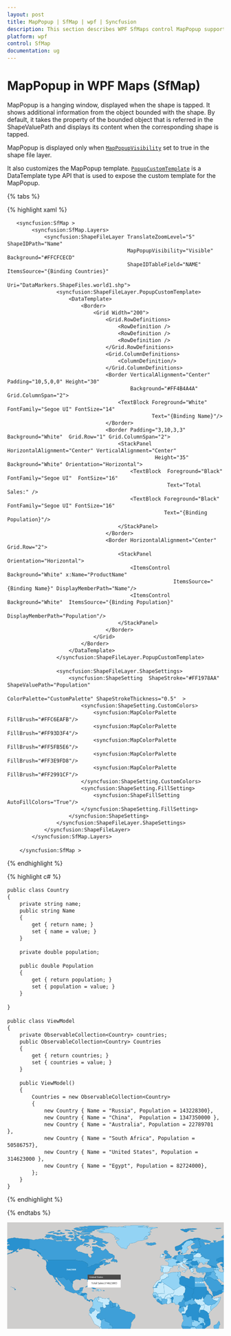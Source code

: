 ```yaml
---
layout: post
title: MapPopup | SfMap | wpf | Syncfusion
description: This section describes WPF SfMaps control MapPopup support usage with customization by using PopupCustomTemplate.
platform: wpf
control: SfMap
documentation: ug
---
```


# MapPopup in WPF Maps (SfMap)

MapPopup is a hanging window, displayed when the shape is tapped. It shows additional information from the object bounded with the shape. By default, it takes the property of the bounded object that is referred in the ShapeValuePath and displays its content when the corresponding shape is tapped.

MapPopup is displayed only when [`MapPopupVisibility`](https://help.syncfusion.com/cr/wpf/Syncfusion.UI.Xaml.Maps.ShapeFileLayer.html#Syncfusion_UI_Xaml_Maps_ShapeFileLayer_MapPopupVisibility) set to true in the shape file layer.

It also customizes the MapPopup template. [`PopupCustomTemplate`](https://help.syncfusion.com/cr/wpf/Syncfusion.UI.Xaml.Maps.ShapeFileLayer.html#Syncfusion_UI_Xaml_Maps_ShapeFileLayer_PopupCustomTemplate) is a DataTemplate type API that is used to expose the custom template for the MapPopup.

{% tabs %}

{% highlight xaml %}

       <syncfusion:SfMap >
            <syncfusion:SfMap.Layers>
                <syncfusion:ShapeFileLayer TranslateZoomLevel="5"  ShapeIDPath="Name" 
                                           MapPopupVisibility="Visible" Background="#FFCFCECD" 
                                           ShapeIDTableField="NAME"   ItemsSource="{Binding Countries}" 
                                           Uri="DataMarkers.ShapeFiles.world1.shp">
                    <syncfusion:ShapeFileLayer.PopupCustomTemplate>
                        <DataTemplate>
                            <Border>
                                <Grid Width="200">
                                    <Grid.RowDefinitions>
                                        <RowDefinition />
                                        <RowDefinition />
                                        <RowDefinition />
                                    </Grid.RowDefinitions>
                                    <Grid.ColumnDefinitions>
                                        <ColumnDefinition/>
                                    </Grid.ColumnDefinitions>
                                    <Border VerticalAlignment="Center" Padding="10,5,0,0" Height="30" 
                                            Background="#FF4B4A4A"  Grid.ColumnSpan="2">
                                        <TextBlock Foreground="White" FontFamily="Segoe UI" FontSize="14"  
                                                   Text="{Binding Name}"/>
                                    </Border>
                                    <Border Padding="3,10,3,3"  Background="White"  Grid.Row="1" Grid.ColumnSpan="2">
                                        <StackPanel HorizontalAlignment="Center" VerticalAlignment="Center"  
                                                    Height="35" Background="White" Orientation="Horizontal">
                                            <TextBlock  Foreground="Black" FontFamily="Segoe UI"  FontSize="16" 
                                                        Text="Total Sales:" />
                                            <TextBlock Foreground="Black"  FontFamily="Segoe UI" FontSize="16" 
                                                       Text="{Binding Population}"/>
                                        </StackPanel>
                                    </Border>
                                    <Border HorizontalAlignment="Center" Grid.Row="2">
                                        <StackPanel Orientation="Horizontal">
                                            <ItemsControl Background="White" x:Name="ProductName"  
                                                          ItemsSource="{Binding Name}" DisplayMemberPath="Name"/>
                                            <ItemsControl  Background="White"  ItemsSource="{Binding Population}" 
                                                           DisplayMemberPath="Population"/>
                                        </StackPanel>
                                    </Border>
                                </Grid>
                            </Border>
                        </DataTemplate>
                    </syncfusion:ShapeFileLayer.PopupCustomTemplate>

                    <syncfusion:ShapeFileLayer.ShapeSettings>
                        <syncfusion:ShapeSetting  ShapeStroke="#FF1978AA" ShapeValuePath="Population" 
                                                  ColorPalette="CustomPalette" ShapeStrokeThickness="0.5"  >
                            <syncfusion:ShapeSetting.CustomColors>
                                <syncfusion:MapColorPalette FillBrush="#FFC6EAFB"/>
                                <syncfusion:MapColorPalette FillBrush="#FF93D3F4"/>
                                <syncfusion:MapColorPalette FillBrush="#FF5FB5E6"/>
                                <syncfusion:MapColorPalette FillBrush="#FF3E9FD8"/>
                                <syncfusion:MapColorPalette FillBrush="#FF2991CF"/>
                            </syncfusion:ShapeSetting.CustomColors>
                            <syncfusion:ShapeSetting.FillSetting>
                                <syncfusion:ShapeFillSetting AutoFillColors="True"/>
                            </syncfusion:ShapeSetting.FillSetting>
                        </syncfusion:ShapeSetting>
                    </syncfusion:ShapeFileLayer.ShapeSettings>
                </syncfusion:ShapeFileLayer>
            </syncfusion:SfMap.Layers>

        </syncfusion:SfMap >

{% endhighlight %}

{% highlight c# %}

    public class Country
    {
        private string name;
        public string Name
        {
            get { return name; }
            set { name = value; }
        }

        private double population;

        public double Population
        {
            get { return population; }
            set { population = value; }
        }

    }

    public class ViewModel
    {
        private ObservableCollection<Country> countries;
        public ObservableCollection<Country> Countries
        {
            get { return countries; }
            set { countries = value; }
        }

        public ViewModel()
        {
            Countries = new ObservableCollection<Country>
            {
                new Country { Name = "Russia", Population = 143228300},
                new Country { Name = "China",  Population = 1347350000 },
                new Country { Name = "Australia", Population = 22789701  },
                new Country { Name = "South Africa", Population = 50586757},
                new Country { Name = "United States", Population = 314623000 },
                new Country { Name = "Egypt", Population = 82724000},
            };
        }
    }

{% endhighlight %}

{% endtabs %}

![Maps control Popup](MapPopup_images/MapPopup_img1.png)



